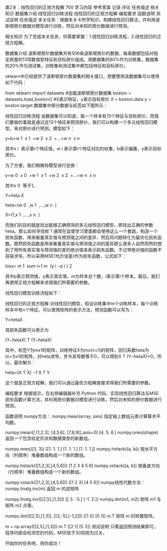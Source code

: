 第2关：线性回归的正规方程解
700
学习内容
参考答案
记录
评论
任务描述
相关知识
数据集介绍
线性回归训练流程
线性回归的正规方程解
编程要求
函数说明
测试说明
任务描述
本关任务：根据本关卡所学知识，构建线性回归算法，并利用波斯顿房价数据对模型进行训练，然后对未知的房价数据进行预测。

相关知识
为了完成本关任务，你需要掌握：1.线性回归训练流程，2.线性回归的正规方程解。

数据集介绍
波斯顿房价数据集共有506条波斯顿房价的数据，每条数据包括对指定房屋的13项数值型特征和目标房价组成。用数据集的80%作为训练集，数据集的20%作为测试集，训练集和测试集中都包括特征和目标房价。

sklearn中已经提供了波斯顿房价数据集的相关接口，想要使用该数据集可以使用如下代码：

from sklearn import datasets
#加载波斯顿房价数据集
boston = datasets.load_boston()
#X表示特征，y表示目标房价
X = boston.data
y = boston.target
数据集中部分数据与标签如下图所示：





线性回归训练流程
由数据集可以知道，每一个样本有13个特征与目标房价，而我们要做的事就是通过这13个特征来预测房价，我们可以构建一个多元线性回归模型，来对房价进行预测。模型如下：

y=b+w
1
​
x
1
​
+w
2
​
x
2
​
+...+w
n
​
x
n
​


其中x
i
​
表示第i个特征值，w
i
​
表示第i个特征对应的权重，b表示偏置，y表示目标房价。

为了方便，我们稍微将模型进行变换：

y=w
0
​
x
0
​
+w
1
​
x
1
​
+w
2
​
x
2
​
+...+w
n
​
x
n
​


其中x
0
​
等于1。

Y=heta.X

heta=(w
0
​
,w
1
​
,...,w
n
​
)

X=(1,x
1
​
,...,x
n
​
)

而我们的目的就是找出能够正确预测的多元线性回归模型，即找出正确的参数heta。那么如何寻找呢？通常在监督学习里面都会使用这么一个套路，构造一个损失函数，用来衡量真实值与预测值之间的差异，然后将问题转化为最优化损失函数。既然损失函数是用来衡量真实值与预测值之间的差异那么很多人自然而然的想到了用所有真实值与预测值的差的绝对值来表示损失函数。不过带绝对值的函数不容易求导，所以采用MSE(均方误差)作为损失函数，公式如下：

loss=
m
1
​
sum
i=1
m
​
(y
i
−p
i
)
2


其中p表示预测值，y表示真实值，m为样本总个数，i表示第i个样本。最后，我们再使用正规方程解来求得我们所需要的参数。

线性回归模型训练流程如下：



线性回归的正规方程解
对线性回归模型，假设训练集中m个训练样本，每个训练样本中有n个特征，可以使用矩阵的表示方法，预测函数可以写为：

Y=hetaX

其损失函数可以表示为

(Y−hetaX)
T
(Y−hetaX)

其中，标签Y为mx1的矩阵，训练特征X为mx(n+1)的矩阵，回归系数heta为(n+1)x1的矩阵，对heta求导，并令其导数等于0，可以得到X
T
(Y−hetaX)=0。所以，最优解为：

heta=(X
T
X)
−1
X
T
Y

这个就是正规方程解，我们可以通过最优方程解直接求得我们所需要的参数。

编程要求
根据提示，在右侧编辑器补充 Python 代码，实现线性回归算法与MSE损失函数计算方法，并利用房价数据对模型进行训练，然后对未知的房价数据进行预测。

函数说明
numpy方法：
numpy.mean(array, axis)
指定轴上数组元素计算算术平均数。

numpy.mean([ [1,2,3],
[4,5,6],
[7,8,9]],axis=0)
[4. 5. 6.]
numpy.ones(shape)
返回一个包含给定形状和数据类型的新数组。

numpy.ones([3, 3])
[[1. 1. 1.]
[1. 1. 1.]
[1. 1. 1.]]
numpy.hstack((a, b))
按水平方向（列顺序）堆叠数组构成一个新的数组。

numpy.hstack(([1,2,3],[4,5,6]))
[1 2 3 4 5 6]
numpy.vstack((a, b))
按垂直方向（行顺序）堆叠数组构成一个新的数组。

numpy.vstack(([1,2,3],[4,5,6]))
[[1 2 3]
[4 5 6]]
numpy线性代数方法：
numpy.linalg.inv(m)
返回 m 的逆矩阵

numpy.linalg.inv([[2,5],[1,3]])
[[ 3. -5.]
[-1.  2.]]
numpy.dot(m1, m2)
矩阵 m1 与矩阵 m2 点乘。

numpy.dot([[2,5],[1,3]], [[3,-5],[-1,2]])
[[1 0]
[0 1]]
m.T
矩阵 m 的转置矩阵。

m = np.array([[2,5],[1,3]])
m.T
[[2 1]
[5 3]]
测试说明
只需返回预测结果即可，程序内部会检测您的代码，MSE低于30则视为过关。

开始你的任务吧，祝你成功！